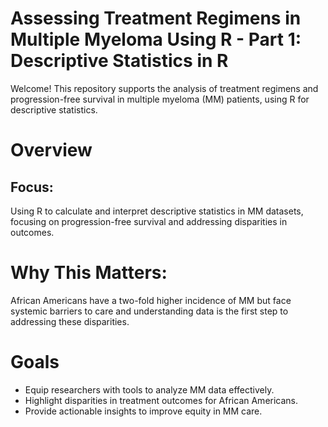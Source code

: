 # Assessing Treatment Regimens in Multiple Myeloma Using R - Part 1: Descriptive Statistics in R

Welcome! This repository supports the analysis of treatment regimens and progression-free survival in multiple myeloma (MM) patients, using R for descriptive statistics.

# Overview
## Focus: 
Using R to calculate and interpret descriptive statistics in MM datasets, focusing on progression-free survival and addressing disparities in outcomes.

# Why This Matters: 
African Americans have a two-fold higher incidence of MM but face systemic barriers to care and understanding data is the first step to addressing these disparities.

# Goals
- Equip researchers with tools to analyze MM data effectively.
- Highlight disparities in treatment outcomes for African Americans.
- Provide actionable insights to improve equity in MM care.
